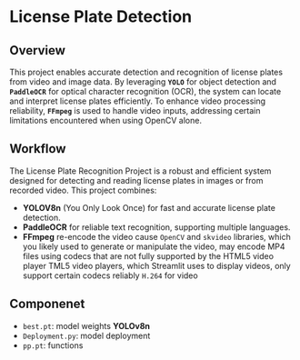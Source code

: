 # License Plate Detection
## Overview 
This project enables accurate detection and recognition of license plates from video and image data. By leveraging **`YOLO`** for object detection and **`PaddleOCR`** for optical character recognition (OCR), the system can locate and interpret license plates efficiently. To enhance video processing reliability, **`FFmpeg`** is used to handle video inputs, addressing certain limitations encountered when using OpenCV alone.
## Workflow
The License Plate Recognition Project is a robust and efficient system designed for detecting and reading license plates in images or from recorded video. This project combines:
-  **YOLOV8n** (You Only Look Once) for fast and accurate license plate detection.
-  **PaddleOCR** for reliable text recognition, supporting multiple languages.
-  **FFmpeg** re-encode the video cause `OpenCV` and `skvideo` libraries, which you likely used to generate or manipulate the video, may encode MP4 files using codecs that are not fully supported by the HTML5 video player TML5 video players, which Streamlit uses to display videos, only support certain codecs reliably `H.264` for video

 ## Componenet
 - `best.pt`: model weights **YOLOv8n**
 - `Deployment.py`: model deployment
 - `pp.pt`: functions
 
